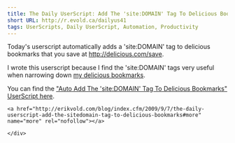 ```yaml
---
title: The Daily UserScript: Add The 'site:DOMAIN' Tag To Delicious Bookmarks
short URL: http://r.evold.ca/dailyus41
tags: UserScripts, Daily UserScript, Automation, Productivity
---
```

Today's userscript automatically adds a 'site:DOMAIN' tag to delicious bookmarks that you save at <a rel="external nofollow" target="_blank" href="http://delicious.com/save?title=The Daily UserScript%3A Add The 'site%3ADOMAIN' Tag To Delicious Bookmarks - Erik Vold's Blog&amp;url=http%3A%2F%2Ferikvold.com%2Fblog%2Findex.cfm%2F2009%2F9%2F7%2Fthe-daily-userscript-add-the-sitedomain-tag-to-delicious-bookmarks">http://delicious.com/save</a>.
</p>

<p>
I wrote this userscript because I find the 'site:DOMAIN' tags very useful when narrowing down <a title="Erik Vold's Delicious Bookmarks" rel="external nofollow" rev="vote-for" target="_blank" href="http://delicious.com/erik_vold">my delicious bookmarks</a>.
</p>

<p>
You can find the <a href="http://userscripts.org/scripts/show/56743" title="Automatically Add The 'site:DOMAIN' Tag To Delicious Bookmarks" rel="external nofollow" target="_blank" rev="vote-for">"Auto Add The 'site:DOMAIN' Tag To Delicious Bookmarks" UserScript here</a>.
</p>

  	<a href="http://erikvold.com/blog/index.cfm/2009/9/7/the-daily-userscript-add-the-sitedomain-tag-to-delicious-bookmarks#more" name="more" rel="nofollow"></a>
		
	</div>
	
<script type="text/javascript">
google_ad_client = "pub-5964377618444056";
google_ad_slot = "9885673634";
google_ad_width = 468;
google_ad_height = 60;
</script>
<script type="text/javascript" src="http://pagead2.googlesyndication.com/pagead/show_ads.js"></script><ins style="display:inline-table;border:none;height:60px;margin:0;padding:0;position:relative;visibility:visible;width:468px">
